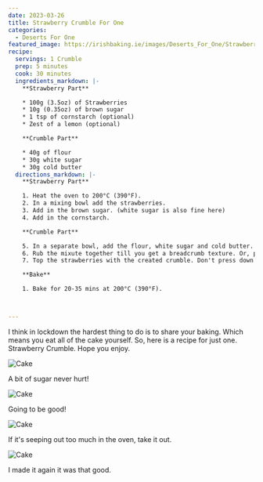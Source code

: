 ```yaml
---
date: 2023-03-26
title: Strawberry Crumble For One
categories:
  - Deserts For One
featured_image: https://irishbaking.ie/images/Deserts_For_One/Strawberry_Crumble/Image_1.jpg
recipe:
  servings: 1 Crumble
  prep: 5 minutes
  cook: 30 minutes
  ingredients_markdown: |-
    **Strawberry Part**

    * 100g (3.5oz) of Strawberries
    * 10g (0.35oz) of brown sugar
    * 1 tsp of cornstarch (optional)
    * Zest of a lemon (optional)

    **Crumble Part**

    * 40g of flour
    * 30g white sugar
    * 30g cold butter
  directions_markdown: |-
    **Strawberry Part**

    1. Heat the oven to 200°C (390°F).
    2. In a mixing bowl add the strawberries.
    3. Add in the brown sugar. (white sugar is also fine here)
    4. Add in the cornstarch.

    **Crumble Part**

    5. In a separate bowl, add the flour, white sugar and cold butter.
    6. Rub the mixute together till you get a breadcrumb texture. Or, pop it into the food processor to mix it well.
    7. Top the strawberries with the created crumble. Don't press down on the crumble, you want some air flowing.

    **Bake**

    1. Bake for 20-35 mins at 200°C (390°F).



---
```

I think in lockdown the hardest thing to do is to share your baking. Which means you eat all of the cake yourself. So, here is a recipe for just one. Strawberry Crumble. Hope you enjoy.

![Cake](https://irishbaking.ie/images/Deserts_For_One/Strawberry_Crumble/Image_2.jpg)

A bit of sugar never hurt!

![Cake](https://irishbaking.ie/images/Deserts_For_One/Strawberry_Crumble/Image_3.jpg)

Going to be good!

![Cake](https://irishbaking.ie/images/Deserts_For_One/Strawberry_Crumble/Image_4.jpg)

If it's seeping out too much in the oven, take it out.

![Cake](https://irishbaking.ie/images/Deserts_For_One/Strawberry_Crumble/Image_5.jpg)

I made it again it was that good.
